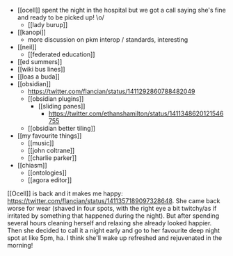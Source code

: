- [[ocell]] spent the night in the hospital but we got a call saying she's fine and ready to be picked up! \o/
	- [[lady burup]]
- [[kanopi]]
	- more discussion on pkm interop / standards, interesting
- [[neil]]
	- [[federated education]]
- [[ed summers]]
- [[wiki bus lines]]
- [[loas a buda]]
- [[obsidian]]
	- https://twitter.com/flancian/status/1411292860788482049
	- [[obsidian plugins]]
		- [[sliding panes]] 
			- https://twitter.com/ethanshamilton/status/1411348620121546755
	- [[obsidian better tiling]]
- [[my favourite things]]
	- [[music]]
	- [[john coltrane]]
	- [[charlie parker]]
- [[chiasm]]
	- [[ontologies]]
	- [[agora editor]]
	
[[Ocell]] is back and it makes me happy: https://twitter.com/flancian/status/1411357189097328648. She came back worse for wear (shaved in four spots, with the right eye a bit twitchy/as if irritated by something that happened during the night). But after spending several hours cleaning herself and relaxing she already looked happier. Then she decided to call it a night early and go to her favourite deep night spot at like 5pm, ha. I think she'll wake up refreshed and rejuvenated in the morning!